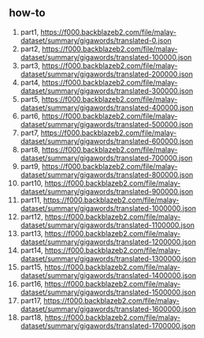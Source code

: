 ## how-to

1. part1, https://f000.backblazeb2.com/file/malay-dataset/summary/gigawords/translated-0.json
2. part2, https://f000.backblazeb2.com/file/malay-dataset/summary/gigawords/translated-100000.json
3. part3, https://f000.backblazeb2.com/file/malay-dataset/summary/gigawords/translated-200000.json
4. part4, https://f000.backblazeb2.com/file/malay-dataset/summary/gigawords/translated-300000.json
5. part5, https://f000.backblazeb2.com/file/malay-dataset/summary/gigawords/translated-400000.json
6. part6, https://f000.backblazeb2.com/file/malay-dataset/summary/gigawords/translated-500000.json
7. part7, https://f000.backblazeb2.com/file/malay-dataset/summary/gigawords/translated-600000.json
8. part8, https://f000.backblazeb2.com/file/malay-dataset/summary/gigawords/translated-700000.json
9. part9, https://f000.backblazeb2.com/file/malay-dataset/summary/gigawords/translated-800000.json
10. part10, https://f000.backblazeb2.com/file/malay-dataset/summary/gigawords/translated-900000.json
11. part11, https://f000.backblazeb2.com/file/malay-dataset/summary/gigawords/translated-1000000.json
12. part12, https://f000.backblazeb2.com/file/malay-dataset/summary/gigawords/translated-1100000.json
13. part13, https://f000.backblazeb2.com/file/malay-dataset/summary/gigawords/translated-1200000.json
14. part14, https://f000.backblazeb2.com/file/malay-dataset/summary/gigawords/translated-1300000.json
15. part15, https://f000.backblazeb2.com/file/malay-dataset/summary/gigawords/translated-1400000.json
16. part16, https://f000.backblazeb2.com/file/malay-dataset/summary/gigawords/translated-1500000.json
17. part17, https://f000.backblazeb2.com/file/malay-dataset/summary/gigawords/translated-1600000.json
18. part18, https://f000.backblazeb2.com/file/malay-dataset/summary/gigawords/translated-1700000.json
